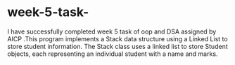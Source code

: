 # week-5-task-
I have  successfully completed week 5 task of oop and DSA  assigned by AICP  .This program implements a Stack data structure using a Linked List to store student information. The Stack class uses a linked list to store Student objects, each representing an individual student with a name and marks. 
